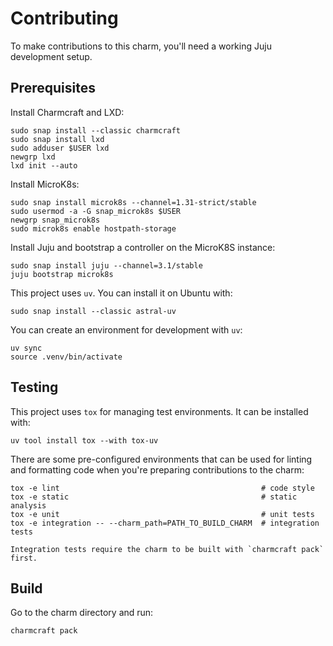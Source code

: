 # Contributing
To make contributions to this charm, you'll need a working Juju development setup.

## Prerequisites
Install Charmcraft and LXD:
```shell
sudo snap install --classic charmcraft
sudo snap install lxd
sudo adduser $USER lxd
newgrp lxd
lxd init --auto
```

Install MicroK8s:
```shell
sudo snap install microk8s --channel=1.31-strict/stable
sudo usermod -a -G snap_microk8s $USER
newgrp snap_microk8s
sudo microk8s enable hostpath-storage
```

Install Juju and bootstrap a controller on the MicroK8S instance:
```shell
sudo snap install juju --channel=3.1/stable
juju bootstrap microk8s
```

This project uses `uv`. You can install it on Ubuntu with:

```shell
sudo snap install --classic astral-uv
```

You can create an environment for development with `uv`:

```shell
uv sync
source .venv/bin/activate
```

## Testing
This project uses `tox` for managing test environments. It can be installed
with:

```shell
uv tool install tox --with tox-uv
```

There are some pre-configured environments
that can be used for linting and formatting code when you're preparing contributions to the charm:

```shell
tox -e lint                                             # code style
tox -e static                                           # static analysis
tox -e unit                                             # unit tests
tox -e integration -- --charm_path=PATH_TO_BUILD_CHARM  # integration tests
```

```note
Integration tests require the charm to be built with `charmcraft pack` first.
```

## Build
Go to the charm directory and run:
```bash
charmcraft pack
```
